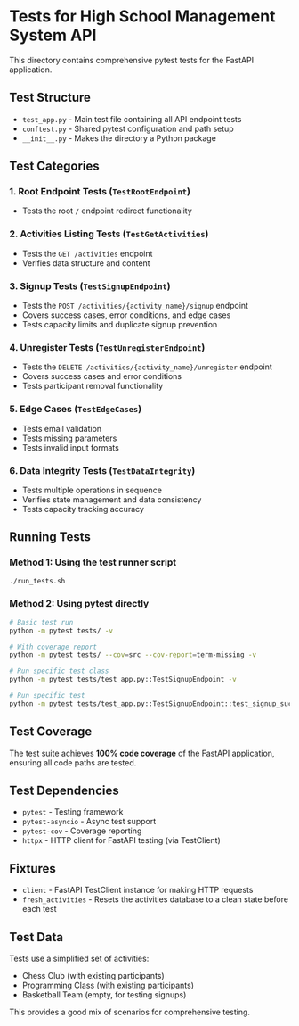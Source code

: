# Tests for High School Management System API

This directory contains comprehensive pytest tests for the FastAPI application.

## Test Structure

- `test_app.py` - Main test file containing all API endpoint tests
- `conftest.py` - Shared pytest configuration and path setup
- `__init__.py` - Makes the directory a Python package

## Test Categories

### 1. Root Endpoint Tests (`TestRootEndpoint`)
- Tests the root `/` endpoint redirect functionality

### 2. Activities Listing Tests (`TestGetActivities`)
- Tests the `GET /activities` endpoint
- Verifies data structure and content

### 3. Signup Tests (`TestSignupEndpoint`)
- Tests the `POST /activities/{activity_name}/signup` endpoint
- Covers success cases, error conditions, and edge cases
- Tests capacity limits and duplicate signup prevention

### 4. Unregister Tests (`TestUnregisterEndpoint`)
- Tests the `DELETE /activities/{activity_name}/unregister` endpoint
- Covers success cases and error conditions
- Tests participant removal functionality

### 5. Edge Cases (`TestEdgeCases`)
- Tests email validation
- Tests missing parameters
- Tests invalid input formats

### 6. Data Integrity Tests (`TestDataIntegrity`)
- Tests multiple operations in sequence
- Verifies state management and data consistency
- Tests capacity tracking accuracy

## Running Tests

### Method 1: Using the test runner script
```bash
./run_tests.sh
```

### Method 2: Using pytest directly
```bash
# Basic test run
python -m pytest tests/ -v

# With coverage report
python -m pytest tests/ --cov=src --cov-report=term-missing -v

# Run specific test class
python -m pytest tests/test_app.py::TestSignupEndpoint -v

# Run specific test
python -m pytest tests/test_app.py::TestSignupEndpoint::test_signup_success -v
```

## Test Coverage

The test suite achieves **100% code coverage** of the FastAPI application, ensuring all code paths are tested.

## Test Dependencies

- `pytest` - Testing framework
- `pytest-asyncio` - Async test support
- `pytest-cov` - Coverage reporting
- `httpx` - HTTP client for FastAPI testing (via TestClient)

## Fixtures

- `client` - FastAPI TestClient instance for making HTTP requests
- `fresh_activities` - Resets the activities database to a clean state before each test

## Test Data

Tests use a simplified set of activities:
- Chess Club (with existing participants)
- Programming Class (with existing participants)  
- Basketball Team (empty, for testing signups)

This provides a good mix of scenarios for comprehensive testing.